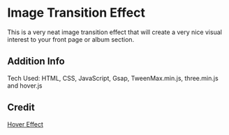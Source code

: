 # Image Transition Effect
This is a very neat image transition effect that will create a very nice visual interest to your front page or album section.

## Addition Info
Tech Used: HTML, CSS, JavaScript, Gsap, TweenMax.min.js, three.min.js and hover.js

## Credit
[Hover Effect](https://github.com/robin-dela/hover-effect)

